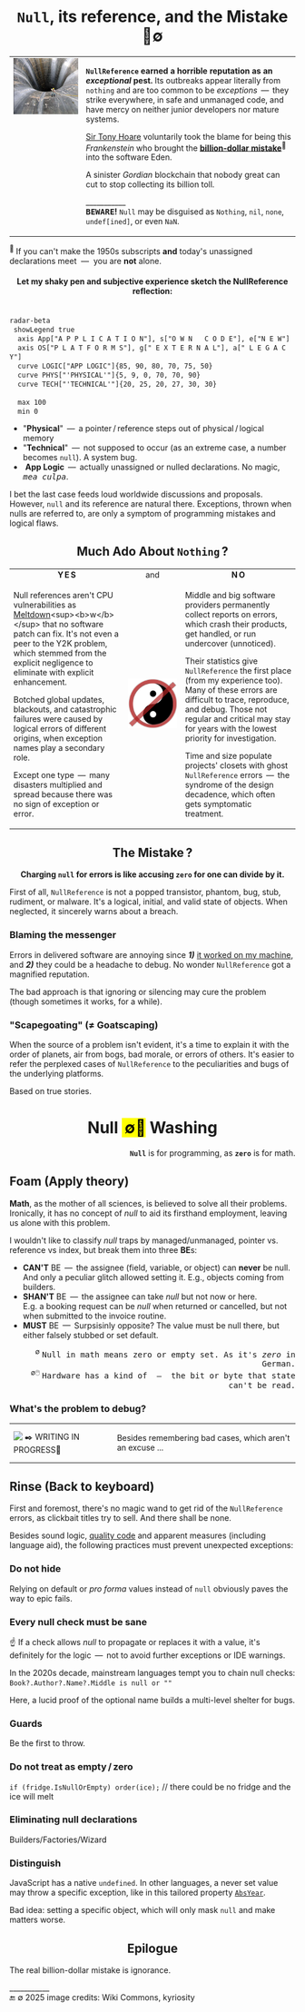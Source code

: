 <h1 align="center"><code>Null</code>, its reference, and the Mistake<br />🔎&empty;</h1>

<table><tr valign="top"><td><picture><img alt="&thinsp; Gibson Dam, Montana - drain (Wiki)" src="../../../../_rsc/_img/photo/build/Gibson_Dam-Montana-drain.jpg" 
   title="&nbsp;Gibson Dam, Montana, drain&#010;Source: Wiki media" /></picture>
</td><td>

**`NullReference` earned a horrible reputation as an _exceptional_ pest.** Its outbreaks appear literally from `nothing` and are too common to be _exceptions_ &thinsp;&mdash;&thinsp; 
they strike everywhere, in safe and unmanaged code, and have mercy on neither junior developers nor mature systems.

[Sir&nbsp;Tony&nbsp;Hoare](../../quotes/README+/contributors/README.md#tony-hoare) voluntarily took the blame for being this _Frankenstein_ who brought the 
[**billion&#8209;dollar&nbsp;mistake**](https://www.infoq.com/presentations/Null-References-The-Billion-Dollar-Mistake-Tony-Hoare/)<sup>🎥</sup> into the software Eden. 

A sinister _Gordian_ blockchain that nobody great can cut to stop collecting its billion toll.

\___________\
<samp>**BEWARE**</samp>**!** `Null` may be disguised as `Nothing`, `nil`, `none`, `undef[ined]`, or even `NaN`.

</td></tr></table>

<sup>🎥</sup> If you can't make the 1950s subscripts **and** today's unassigned declarations meet &nbsp;&mdash;&nbsp; you are **not** alone. 

<h4 align="center">Let my shaky pen and subjective experience sketch the NullReference reflection:</h4>

```mermaid

radar-beta
 showLegend true
  axis App["A P P L I C A T I O N"], s["O W N   C O D E"], e["N E W"]
  axis OS["P L A T F O R M S"], g[" E X T E R N A L"], a[" L E G A C Y"]
  curve LOGIC["APP LOGIC"]{85, 90, 80, 70, 75, 50}
  curve PHYS["'PHYSICAL'"]{5, 9, 0, 70, 70, 90}
  curve TECH["'TECHNICAL'"]{20, 25, 20, 27, 30, 30}

  max 100
  min 0
```

* "**Physical**" &thinsp;&mdash;&thinsp; a pointer&thinsp;/&thinsp;reference steps out of physical&thinsp;/&thinsp;logical memory
* "**Technical**" &thinsp;&mdash;&thinsp; not supposed to occur (as an extreme case, a number becomes `null`). A system bug.
* &nbsp;**App Logic** &thinsp;&mdash;&thinsp; actually unassigned or nulled declarations. No magic, _<samp>mea culpa</samp>_.

I bet the last case feeds loud worldwide discussions and proposals. 
However, `null` and its reference are natural there. Exceptions, thrown when nulls are referred to, are only a symptom of programming mistakes and logical flaws.

<h2 align="center">Much Ado About <code>Nothing</code>&thinsp;?</h2>

<table><tr></tr><tr align="center"><td width="40%"><b>Y&thinsp;E&thinsp;S</b></td><td width="20%" >and</td><td width="40%" ><b>N&thinsp;O</b></td>
</tr><tr valign="center"><td>
  
Null references aren't CPU vulnerabilities as [Meltdown](https://en.wikipedia.org/wiki/Meltdown_(security_vulnerability))<sup><b>w</b></sup> that no software patch can fix. 
It's not even a peer to the Y2K problem, which stemmed from the explicit negligence to eliminate with explicit enhancement.

Botched global updates, blackouts, and catastrophic failures were caused by logical errors of different origins, when exception names play a secondary role. 

Except one type &thinsp;&mdash;&thinsp; many disasters multiplied and spread because there was no sign of exception or error.
  
</td><td><picture><img alt="&nbsp; Yin&Yang under null sign" src="../../../../_rsc/_img/signs/YinYangNull.png" /></picture></picture></td><td>

Middle and big software providers permanently collect reports on errors, which crash their products, get handled, or run undercover (unnoticed).

Their statistics give `NullReference` the first place (from my experience too). Many of these errors are difficult to trace, reproduce, and debug. 
Those not regular and critical may stay for years with the lowest priority for investigation.

Time and size populate projects' closets with ghost `NullReference` errors &thinsp;&mdash;&thinsp; the syndrome of the design decadence, which often gets symptomatic treatment.

</td></tr></table>

<h2 align="center">The Mistake&thinsp;?</h2>

<p align="center"><b>Charging <code>null</code> for errors is like accusing <code>zero</code> for one can divide by it.</b></p>

First of all, `NullReference` is not a popped transistor, phantom, bug, stub, rudiment, or malware. It's a logical, initial, and valid state of objects. When neglected, it sincerely warns about a breach.

### Blaming the messenger

Errors in delivered software are annoying since **_1)_** [it worked on my machine](../../memes/README+/polyptych_works.md), and **_2)_** they could be a headache to debug. No wonder `NullReference` got a magnified reputation.

The bad approach is that ignoring or silencing may cure the problem (though sometimes it works, for a while).

### "Scapegoating" (≠ Goatscaping) 

When the source of a problem isn't evident, it's a time to explain it with the order of planets, air from bogs, bad morale, or errors of others. 
It's easier to refer the perplexed cases of `NullReference` to the peculiarities and bugs of the underlying platforms.

Based on true stories.

<h1 align="center">Null <mark>&thinsp;&empty;🚿</mark> Washing</h2>

<p dir="rtl">.<b><code>Null</code></b> is for programming, as <code><b>zero</b></code> is for math</p>

## Foam (Apply theory)

**Math**, as the mother of all sciences, is believed to solve all their problems. Ironically, it has no concept of _null_ to aid its firsthand employment, leaving us alone with this problem.

I wouldn't like to classify _null_ traps by managed/unmanaged, pointer vs. reference vs index, but break them into three **BE**s:

* **CAN'T** BE &thinsp;&mdash;&thinsp; the assignee (field, variable, or object) can **never** be null.\
And only a peculiar glitch allowed setting it. E.g., objects coming from builders.
* **SHAN'T** BE &thinsp;&mdash;&thinsp; the assignee can take _null_ but not now or here.\
E.g. a booking request can be _null_ when returned or cancelled, but not when submitted to the invoice routine.
* **MUST** BE &thinsp;&mdash;&thinsp; Surpsisinly opposite? The value must be null there, but either falsely stubbed or set default.

<div align="right">&nbsp; &nbsp; <sup>&empty;</sup> <samp>Null in math means zero or empty set. As it's <i>zero</i> in German.</samp></div>
<div align="right">&nbsp; &nbsp; <sup>&empty;🖱️</sup> <samp>Hardware has a kind of &thinsp;&mdash;&thinsp; the bit or byte that state can't be read.</samp></div>

### What's the problem to debug?

<table><tr><td><picture><img alt="&nbsp;✒️ WRITING IN PROGRESS🚧" src="../../" /></picture></td><td>

Besides remembering bad cases, which aren't an excuse ...
   
</td></tr></table>

## Rinse (Back to keyboard)

First and foremost, there's no magic wand to get rid of the `NullReference` errors, as clickbait titles try to sell. And there shall be none.

Besides sound logic, [quality code](../../../../software/QA/README+/code-quality.md) and apparent measures (including language aid), the following practices must prevent unexpected exceptions:

### Do not hide

Relying on default or _pro forma_ values instead of `null` obviously paves the way to epic fails.

### Every null check must be sane

☝️ If a check allows _null_ to propagate or replaces it with a value, it's definitely for the logic &thinsp;&mdash;&thinsp; not to avoid further exceptions or IDE warnings.

In the 2020s decade, mainstream languages tempt you to chain null checks: ```Book?.Author?.Name?.Middle is null or ""```

Here, a lucid proof of the optional name builds a multi-level shelter for bugs.

### Guards

Be the first to throw.

### Do not treat as empty&thinsp;/&thinsp;zero

```if (fridge.IsNullOrEmpty) order(ice);``` // there could be no fridge and the ice will melt

### Eliminating null declarations

Builders/Factories/Wizard

### Distinguish

JavaScript has a native `undefined`. In other languages, a never set value may throw a specific exception, like in this tailored property [`AbsYear`](https://github.com/Kyriosity/use-dev/blob/main/src/TuttiFrutti/AbcChrono/Timescales/Models/Hap.cs).

Bad idea: setting a specific object, which will only mask `null` and make matters worse.

<h2 align="center">Epilogue</h2>

The real billion-dollar mistake is ignorance.

\___________\
🔚 &empty; 2025  image credits: Wiki Commons, kyriosity

